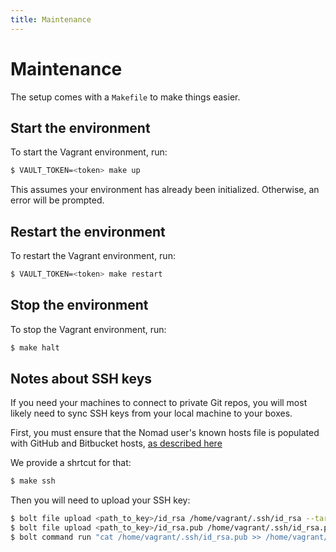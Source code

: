 ```yaml
---
title: Maintenance
---
```


# Maintenance

The setup comes with a `Makefile` to make things easier.

## Start the environment

To start the Vagrant environment, run:
```bash
$ VAULT_TOKEN=<token> make up
```

This assumes your environment has already been initialized. Otherwise, an error
will be prompted.

## Restart the environment

To restart the Vagrant environment, run:
```bash
$ VAULT_TOKEN=<token> make restart
```

## Stop the environment

To stop the Vagrant environment, run:
```bash
$ make halt
```

## Notes about SSH keys

If you need your machines to connect to private Git repos, you will most likely
need to sync SSH keys from your local machine to your boxes.

First, you must ensure that the Nomad user's known hosts file is populated with
GitHub and Bitbucket hosts, [as described here](https://www.nomadproject.io/docs/job-specification/artifact#download-using-git)

We provide a shrtcut for that:
```bash
$ make ssh
```

Then you will need to upload your SSH key:
```bash
$ bolt file upload <path_to_key>/id_rsa /home/vagrant/.ssh/id_rsa --targets=us --run-as root
$ bolt file upload <path_to_key>/id_rsa.pub /home/vagrant/.ssh/id_rsa.pub --targets=us --run-as root
$ bolt command run "cat /home/vagrant/.ssh/id_rsa.pub >> /home/vagrant/.ssh/authorized_keys" --targets=us --run-as root
```
